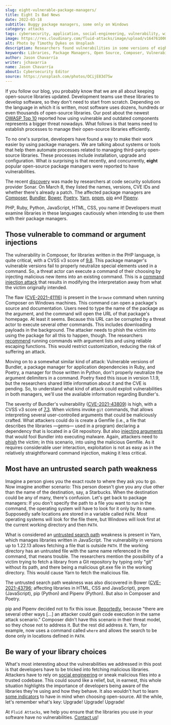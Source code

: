 ```yaml
---
slug: eight-vulnerable-package-managers/
title: Eight Is Bad News
date: 2022-03-18
subtitle: Buggy package managers, some only on Windows
category: attacks
tags: cybersecurity, application, social-engineering, vulnerability, windows, injection
image: https://res.cloudinary.com/fluid-attacks/image/upload/v1647610000/blog/eight-vulnerable-package-managers/cover_managers.webp
alt: Photo by Timothy Dykes on Unsplash
description: Researchers found vulnerabilities in some versions of eight popular package managers. We review how an attacker could exploit them and urge everyone to upgrade.
keywords: Libraries, Package Managers, Open Source, Composer, Vulnerability, Windows, Software, Ethical Hacking, Pentesting
author: Jason Chavarría
writer: jchavarria
name: Jason Chavarría
about1: Cybersecurity Editor
source: https://unsplash.com/photos/OCijE83d7Sw
---
```


If you follow our blog,
you probably know
that we are all about keeping open-source libraries updated.
Development teams use these libraries to develop software,
so they don't need to start from scratch.
Depending on the language in which it is written,
most software uses dozens,
hundreds or even thousands of open-source libraries.
Our post about the newest [OWASP Top 10](../owasp-top-10-2021/)
reported how
using vulnerable and outdated components represents a bigger threat nowadays.
What follows is that teams need to establish processes
to manage their open-source libraries efficiently.

To no one's surprise,
developers have found a way to make their work easier
by using package managers.
We are talking about systems or tools
that help them automate processes
related to managing third-party open-source libraries.
These processes include installation,
upgrade and configuration.
What *is* surprising
is that recently,
and concurrently,
**eight** popular open-source package managers were reported
to have vulnerabilities.

The recent [discovery](https://blog.sonarsource.com/securing-developer-tools-package-managers)
was made by researchers
at code security solutions provider Sonar.
On March 8,
they listed the names,
versions,
CVE IDs
and whether there's already a patch.
The affected package managers are
[Composer](https://getcomposer.org/),
[Bundler](https://bundler.io/),
[Bower](https://bower.io/),
[Poetry](https://python-poetry.org/),
[Yarn](https://yarnpkg.com/),
[pnpm](https://pnpm.io/),
[pip](https://pip.pypa.io/en/stable/)
and [Pipenv](https://pipenv.pypa.io/en/latest/).

PHP, Ruby, Python, JavaScript, HTML, CSS, you name it!
Developers must examine libraries in these languages cautiously
when intending to use them with their package managers.

## Those vulnerable to command or argument injections

The vulnerability in Composer,
for libraries written in the PHP language,
is quite critical,
with a CVSS v3 score of [9.8](https://nvd.nist.gov/vuln/detail/CVE-2021-41116).
This package manager's vulnerable versions fail
to properly neutralize special elements used in a command.
So,
a threat actor can execute a command of their choosing
by injecting malicious new items into an existing command.
This is a [command injection attack](https://capec.mitre.org/data/definitions/248.html)
that results in modifying the interpretation
away from what the victim originally intended.

The flaw ([CVE-2021-41116](https://cve.mitre.org/cgi-bin/cvename.cgi?name=CVE-2021-41116))
is present
in the `browse` command
when running Composer on Windows machines.
This command can open a package's source and documentation.
Users need to type the name of the package as the argument,
and the command will open the URL of that package's homepage.
At least it seems.
Because this URL can be corrupted by a threat actor
to execute several other commands.
This includes downloading payloads in the background.
The attacker needs to phish the victim
into using the package for all this to happen,
though.
The researchers [recommend](https://blog.sonarsource.com/securing-developer-tools-package-managers)
running commands
with argument lists and using reliable escaping functions.
This would restrict customization,
reducing the risk of suffering an attack.

Moving on to a somewhat similar kind of attack:
Vulnerable versions of Bundler,
a package manager for application dependencies in Ruby,
and Poetry,
a manager for those written in Python,
don't properly neutralize the argument delimiters in a command.
Poetry fixed this issue in version 1.1.9,
but the researchers shared little information about it
and the CVE is pending.
So,
to understand what kind of attack could exploit vulnerabilities
in both managers,
we'll use the available information regarding Bundler's.

The severity of Bundler's vulnerability ([CVE-2021-43809](https://cve.mitre.org/cgi-bin/cvename.cgi?name=CVE-2021-43809))
is high,
with a CVSS v3 score of [7.3](https://nvd.nist.gov/vuln/detail/CVE-2021-43809).
When victims invoke `git` commands,
that allows interpreting several user-controlled arguments
that could be maliciously crafted.
What attackers could do is create a Gemfile
(i.e.,
a file that describes the libraries —gems— used in a program)
declaring a dependency that is located in a Git repository.
But also [injecting arguments](https://capec.mitre.org/data/definitions/6.html)
that would fool Bundler into executing malware.
Again,
attackers need to [phish](../phishing/) the victim;
in this scenario,
into using the malicious Gemfile.
As it requires considerable user interaction,
exploitation is not as easy
as in the relatively straightforward command injection,
making it less critical.

## Most have an untrusted search path weakness

Imagine a person gives you the exact route to where they ask you to go.
Now imagine another scenario:
This person doesn't give you any clue other than the name of the destination,
say,
a Starbucks.
When the destination could be any of many,
there's confusion.
Let's get back to package managers:
If you don't specify the path to a file you want to run in the command,
the operating system will have to look for it only by its name.
Supposedly safe locations are stored in a variable called `PATH`.
Most operating systems will look for the file there,
but Windows will look first at the current working directory
and then `PATH`.

What is considered an [untrusted search path](https://cwe.mitre.org/data/definitions/426.html)
weakness is present in Yarn,
which manages libraries written in JavaScript.
The vulnerability in versions up to 1.22.13
allows fetching a file that is outside `PATH`.
If the working directory has an untrusted file
with the same name referenced in the command,
that means trouble.
The researchers mention the possibility
of a victim trying to fetch a library from a Git repository
by typing only "git" without its path,
and there being a malicious git.exe file in the working directory.
This would cause Yarn to fetch the malicious file.

The untrusted search path weakness was also discovered
in Bower ([CVE-2021-43796](https://cve.mitre.org/cgi-bin/cvename.cgi?name=CVE-2021-43796);
affecting libraries in HTML,
CSS
and JavaScript),
pnpm (JavaScript),
pip (Python)
and Pipenv (Python).
But also in Composer and Poetry.

pip and Pipenv decided not to fix this issue.
[Reportedly](https://blog.sonarsource.com/securing-developer-tools-package-managers),
because "there are several other ways
[...]
an attacker could gain code execution in the same attack scenario."
Composer didn't have this scenario in their threat model,
so they chose not to address it.
But the rest did address it.
Yarn,
for example,
now uses a command called `where`
and allows the search
to be done only in locations defined in `PATH`.

## Be wary of your library choices

What's most interesting about the vulnerabilities we addressed in this post
is that developers have to be tricked into fetching malicious libraries.
Attackers have to rely on [social engineering](../social-engineering/)
or sneak malicious files into a trusted codebase.
This could sound like a relief,
but,
in earnest,
this whole situation highlights the importance of developers
being aware of the libraries they're using
and how they behave.
It also wouldn't hurt to learn [some indicators](../choosing-open-source/)
to have in mind when choosing open-source.
All the while,
let's remember what's key: Upgrade! Upgrade! Upgrade!

At `Fluid Attacks`,
we help you ensure
that the libraries you use in your software have no vulnerabilities.
[Contact us](../../contact-us/)\!
